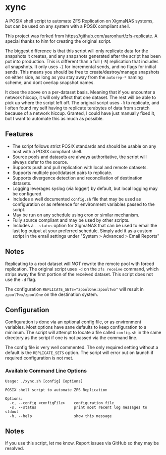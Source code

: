 # xync

A POSIX shell script to automate ZFS Replication on XigmaNAS systems, but
can be used on any system with a POSIX compliant shell.

This project was forked from https://github.com/aaronhurt/zfs-replicate.
A special thanks to him for creating the original script.

The biggest difference is that this script will only replicate data for the
snapshots it creates, and any snapshots generated after the script has been put
into production. This is different than a full (`-R`) replication that includes all snapshots.
It only uses `-I` for incremental sends, and no flags for initial sends. This means
you should be free to create/destroy/manage snapshots on either side, as long as you stay
away from the `autorep-*` naming scheme, and dont overlap snapshot names.

It does the above on a per-dataset basis. Meaning that if you encounter a network hiccup,
it will only affect that one dataset. The rest will be able to pick up where the script
left off. The original script uses `-R` to replicate, and I often found my self having to
replicate terabytes of data from scratch because of a network hiccup. Granted, I could have
just manually fixed it, but I want to automate this as much as possible.

## Features

- The script follows strict POSIX standards and should be usable on any host with a POSIX compliant shell.
- Source pools and datasets are always authoritative, the script will always defer to the source.
- Supports push and pull replication with local and remote datasets.
- Supports multiple pool/dataset pairs to replicate.
- Supports divergence detection and reconciliation of destination datasets.
- Logging leverages syslog (via logger) by default, but local logging may be configured.
- Includes a well documented `config.sh` file that may be used as configuration or as reference for environment
  variables passed to the script.
- May be run on any schedule using cron or similar mechanism.
- Fully source compliant and may be used by other scripts.
- Includes a `--status` option for XigmaNAS that can be used to email the last log output at your preferred schedule.
  Simply add it as a custom script in the email settings under "System > Advanced > Email Reports"

## Notes

Replicating to a root dataset will *NOT* rewrite the remote pool with forced replication.
The original script uses `-d` on the `zfs receive` command, which strips away the first
portion of the received dataset. This script does not use the `-d` flag.

The configuration `REPLICATE_SETS="zpoolOne:zpoolTwo"` will result in `zpoolTwo/zpoolOne` on
the destination system.

## Configuration

Configuration is done via an optional config file, or as environment variables. Most options have sane
defaults to keep configuration to a minimum. The script will attempt to locate a file called `config.sh`
in the same directory as the script if one is not passed via the command line.

The config file is very well commented. The only required setting without a default is the `REPLICATE_SETS` option.
The script will error out on launch if required configuration is not met.

### Available Command Line Options

```text
Usage: ./xync.sh [config] [options]

POSIX shell script to automate ZFS Replication

Options:
  -c, --config <configFile>    configuration file
  -s, --status                 print most recent log messages to stdout
  -h, --help                   show this message
```

## Notes

If you use this script, let me know. Report issues via GitHub so they may be resolved.
